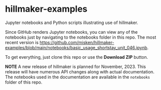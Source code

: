 # hillmaker-examples

Jupyter notebooks and Python scripts illustrating use of hillmaker.

Since GitHub renders Jupyter notebooks, you can view any of the notebooks
just by navigating to the notebooks folder in this repo. The most
recent version is https://github.com/misken/hillmaker-examples/blob/main/notebooks/basic_usage_shortstay_unit_046.ipynb.

To get everything, just clone this repo or use the **Download ZIP** button.

**NOTE** A new release of hillmaker is planned for November, 2023. This release will have numerous API changes along with actual documentation. The notebooks used in the documentation are available in the `notebooks` folder of this repo.


